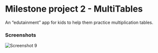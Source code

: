 # Milestone project 2 - MultiTables
An “edutainment” app for kids to help them practice multiplication tables.
### Screenshots
![Screenshot 9](./Screenshots/screenshot09.gif)